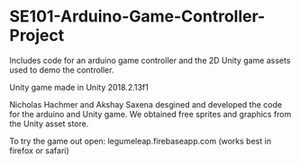 # SE101-Arduino-Game-Controller-Project
Includes code for an arduino game controller and the 2D Unity game assets used to demo the controller.


Unity game made in Unity 2018.2.13f1

Nicholas Hachmer and Akshay Saxena desgined and developed the code for the arduino and Unity game. We obtained free sprites and graphics from the Unity asset store.

To try the game out open: legumeleap.firebaseapp.com (works best in firefox or safari)



